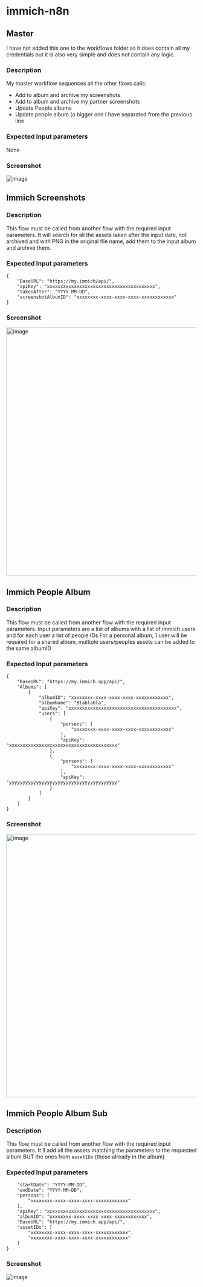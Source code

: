 # immich-n8n

## Master
I have not added this one to the workflows folder as it does contain all my credentials but it is also very simple and does not contain any logic.
### Description
My master workflow sequences all the other flows calls:
- Add to album and archive my screenshots
- Add to album and archive my partner screenshots
- Update People albums
- Update people album (a bigger one I have separated from the previous line
### Expected Input parameters
None
### Screenshot
![image](https://github.com/user-attachments/assets/69153212-7778-4621-b4cc-6d20336d8ec9)

## Immich Screenshots
### Description
This flow must be called from another flow with the required input parameters.
It will search for all the assets taken after the input date, not archived and with PNG in the original file name, add them to the input album and archive them.
### Expected Input parameters
```
{
    "BaseURL": "https://my.immich/api/",
    "apiKey": "xxxxxxxxxxxxxxxxxxxxxxxxxxxxxxxxxxxxxxxx",
    "takenAfter": "YYYY-MM-DD",
    "screenshotAlbumID": "xxxxxxxx-xxxx-xxxx-xxxx-xxxxxxxxxxxx"
}
```
### Screenshot
<img width="656" alt="image" src="https://github.com/user-attachments/assets/ec62f597-ec5f-4a2a-96ff-f0ec3f4c19a4">

## Immich People Album
### Description
This flow must be called from another flow with the required input parameters. Input parameters are a list of albums with a list of immich users and for each user a list of people IDs
For a personal album, 1 user will be required
for a shared album, multiple users/peoples assets can be added to the same albumID
### Expected Input parameters
```
{
    "BaseURL": "https://my.immich.app/api/",
    "Albums": [
        {
            "albumID": "xxxxxxxx-xxxx-xxxx-xxxx-xxxxxxxxxxxx",
            "albumName": "Blablabla",
            "apiKey": "xxxxxxxxxxxxxxxxxxxxxxxxxxxxxxxxxxxxxxxx",
            "users": [
                {
                    "persons": [
                        "xxxxxxxx-xxxx-xxxx-xxxx-xxxxxxxxxxxx"
                    ],
                    "apiKey": "xxxxxxxxxxxxxxxxxxxxxxxxxxxxxxxxxxxxxxxx"
                },
                {
                    "persons": [
                        "xxxxxxxx-xxxx-xxxx-xxxx-xxxxxxxxxxxx"
                    ],
                    "apiKey": "yyyyyyyyyyyyyyyyyyyyyyyyyyyyyyyyyyyyyyyy"
                }
            ]
        }
    ]
}
```
### Screenshot
<img width="695" alt="image" src="https://github.com/user-attachments/assets/e1160d7a-aef8-46f6-9cb2-b08e993b18a0">

## Immich People Album Sub
### Description
This flow must be called from another flow with the required input parameters. It'll add all the assets matching the parameters to the requested album BUT the ones from `assetIDs` (those already in the album)
### Expected Input parameters
```{
    "startDate": "YYYY-MM-DD",
    "endDate": "YYYY-MM-DD",
    "persons": [
        "xxxxxxxx-xxxx-xxxx-xxxx-xxxxxxxxxxxx"
    ],
    "apiKey": "xxxxxxxxxxxxxxxxxxxxxxxxxxxxxxxxxxxxxxxx",
    "albumID": "xxxxxxxx-xxxx-xxxx-xxxx-xxxxxxxxxxxx",
    "BaseURL": "https://my.immich.app/api/",
    "assetIDs": [
        "xxxxxxxx-xxxx-xxxx-xxxx-xxxxxxxxxxxx",
        "xxxxxxxx-xxxx-xxxx-xxxx-xxxxxxxxxxxx"
    ]
}
```
### Screenshot
![image](https://github.com/user-attachments/assets/8207b7d0-bfbc-4f73-97b6-6642f09ce83d)
